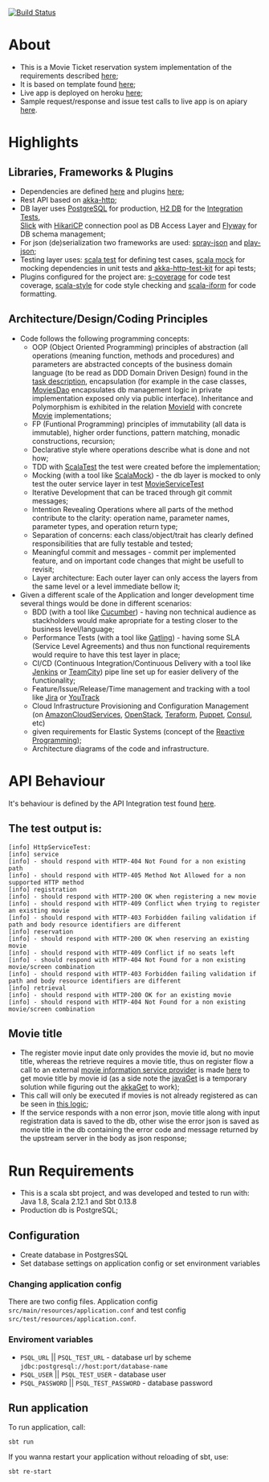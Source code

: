 [![Build Status](https://travis-ci.org/OlegEfrem/movies_rest_service.svg?branch=master)](https://travis-ci.org/OlegEfrem/movies_rest_service)

# About
* This is a Movie Ticket reservation system implementation of the requirements described [here](https://github.com/OlegEfrem/movies_rest_service/blob/master/Assignment.md);
* It is based on template found [here](https://github.com/ArchDev/akka-http-rest);
* Live app is deployed on heroku [here](https://movie-reservation.herokuapp.com/v1/movies/imdbId/tt0111161/screenId/screen_123456/);
* Sample request/response and issue test calls to live app is on apiary [here](http://docs.movieserviceapi.apiary.io). 

# Highlights
## Libraries, Frameworks & Plugins
* Dependencies are defined [here](https://github.com/OlegEfrem/movies_rest_service/blob/master/build.sbt) and 
plugins [here](https://github.com/OlegEfrem/movies_rest_service/blob/master/project/plugins.sbt);
* Rest API based on [akka-http](http://doc.akka.io/docs/akka-http/10.0.5/scala/http/introduction.html);
* DB layer uses [PostgreSQL](https://www.postgresql.org/) for production, [H2 DB](http://www.h2database.com/html/main.html) for the 
[Integration Tests](https://github.com/OlegEfrem/movies_rest_service/blob/master/src/test/scala/com/oef/movies/IntegrationSpec.scala),  
[Slick](http://slick.lightbend.com/) with [HikariCP](https://github.com/brettwooldridge/HikariCP) connection pool as DB Access Layer and
[Flyway](https://flywaydb.org/) for DB schema management;
* For json (de)serialization two frameworks are used: [spray-json](https://github.com/spray/spray-json) and [play-json](https://www.playframework.com/documentation/2.5.x/ScalaJson);
* Testing layer uses: [scala test](http://www.scalatest.org/) for defining test cases, [scala mock](http://scalamock.org/) for mocking dependencies in unit tests and 
[akka-http-test-kit](http://doc.akka.io/docs/akka-http/10.0.5/scala/http/routing-dsl/testkit.html) for api tests;
* Plugins configured for the project are: [s-coverage](https://github.com/scoverage/sbt-scoverage) for code test coverage, [scala-style](http://www.scalastyle.org/) for code style checking and
[scala-iform](https://github.com/scala-ide/scalariform) for code formatting.

## Architecture/Design/Coding Principles
* Code follows the following programming concepts: 
  * OOP (Object Oriented Programming) principles of abstraction (all operations (meaning function, methods and procedures) and parameters are abstracted concepts of the business domain language (to be read as DDD Domain Driven Design) 
  found in the [task description](https://github.com/OlegEfrem/movies_rest_service/blob/master/Assignment.md), encapsulation (for example in the case classes, 
  [MoviesDao](https://github.com/OlegEfrem/movies_rest_service/blob/master/src/main/scala/com/oef/movies/services/dao/Movies.scala) encapsulates db management logic in private implementation exposed only via public interface).
  Inheritance and Polymorphism is exhibited in the relation [MovieId](https://github.com/OlegEfrem/movies_rest_service/blob/master/src/main/scala/com/oef/movies/models/Movie.scala#L3) with 
  concrete [Movie](https://github.com/OlegEfrem/movies_rest_service/blob/master/src/main/scala/com/oef/movies/models/Movie.scala#L8) implementations;
  * FP (Funtional Programming) principles of immutability (all data is immutable), higher order functions, pattern matching, monadic constructions, recursion;
  * Declarative style where operations describe what is done and not how;
  * TDD with [ScalaTest](http://www.scalatest.org/) the test were created before the implementation;
  * Mocking (with a tool like [ScalaMock](http://scalamock.org/)) - the db layer is mocked to only test the outer service layer in
  test [MovieServiceTest](https://github.com/OlegEfrem/movies_rest_service/blob/master/src/test/scala/com/oef/movies/services/MovieServiceTest.scala#L54) 
  * Iterative Development that can be traced through git commit messages;
  * Intention Revealing Operations where all parts of the method contribute to the clarity: operation name, parameter names, parameter types, and operation return type;
  * Separation of concerns: each class/object/trait has clearly defined responsibilities that are fully testable and tested;
  * Meaningful commit and messages - commit per implemented feature, and on important code changes that might be usefull to revisit;
  * Layer architecture: Each outer layer can only access the layers from the same level or a level immediate bellow it; 
* Given a different scale of the Application and longer development time several things would be done in different scenarios: 
  * BDD (with a tool like [Cucumber](https://cucumber.io/)) - having non technical audience as stackholders would make apropriate for a testing closer to the business level/language;
  * Performance Tests (with a tool like [Gatling](http://gatling.io/#/)) - having some SLA (Service Level Agreements) and thus non functional requirements would require to have this test layer in place;
  * CI/CD (Continuous Integration/Continuous Delivery with a tool like [Jenkins](https://jenkins.io/) or [TeamCity](https://www.jetbrains.com/teamcity/)) pipe line set up for easier delivery of the functionality;
  * Feature/Issue/Release/Time management and tracking with a tool like [Jira](https://www.atlassian.com/software/jira) or [YouTrack](https://www.jetbrains.com/youtrack/)
  * Cloud Infrastructure Provisioning and Configuration Management (on [AmazonCloudServices](https://aws.amazon.com/), [OpenStack](https://www.openstack.org/), 
  [Teraform](https://www.terraform.io/), [Puppet](https://puppet.com/), [Consul](https://www.consul.io/), etc)
  * given requirements for Elastic Systems (concept of the [Reactive Programming](http://www.reactivemanifesto.org/));
  * Architecture diagrams of the code and infrastructure.

# API Behaviour
It's behaviour is defined by the API Integration test found [here](https://github.com/OlegEfrem/movies_rest_service/blob/master/src/test/scala/com/oef/movies/http/HttpServiceTest.scala).
## The test output is: 
```aidl
[info] HttpServiceTest:
[info] service
[info] - should respond with HTTP-404 Not Found for a non existing path
[info] - should respond with HTTP-405 Method Not Allowed for a non supported HTTP method
[info] registration
[info] - should respond with HTTP-200 OK when registering a new movie
[info] - should respond with HTTP-409 Conflict when trying to register an existing movie
[info] - should respond with HTTP-403 Forbidden failing validation if path and body resource identifiers are different
[info] reservation
[info] - should respond with HTTP-200 OK when reserving an existing movie
[info] - should respond with HTTP-409 Conflict if no seats left
[info] - should respond with HTTP-404 Not Found for a non existing movie/screen combination
[info] - should respond with HTTP-403 Forbidden failing validation if path and body resource identifiers are different
[info] retrieval
[info] - should respond with HTTP-200 OK for an existing movie
[info] - should respond with HTTP-404 Not Found for a non existing movie/screen combination
```
## Movie title
* The register movie input date only provides the movie id, but no movie title, whereas the retrieve requires a movie title, thus on register flow a call to an external [movie information service provider](http://www.myapifilms.com/index.do)
is made [here](https://github.com/OlegEfrem/movies_rest_service/blob/master/src/main/scala/com/oef/movies/services/external/ImdbService.scala) to get movie title by movie id 
(as a side note the [javaGet](https://github.com/OlegEfrem/movies_rest_service/blob/master/src/main/scala/com/oef/movies/services/external/ImdbService.scala#L33) is a temporary solution while 
figuring out the [akkaGet](https://github.com/OlegEfrem/movies_rest_service/blob/master/src/main/scala/com/oef/movies/services/external/ImdbService.scala#L50) to work);
* This call will only be executed if movies is not already registered as can be seen in [this logic](https://github.com/OlegEfrem/movies_rest_service/blob/master/src/main/scala/com/oef/movies/services/MovieService.scala#L36);
* If the service responds with a non error json, movie title along with input registration data is saved to the db, other wise the error json is saved as movie title in the db containing the error code and message returned by the 
upstream server in the body as json response;

# Run Requirements
* This is a scala sbt project, and was developed and tested to run with: Java 1.8, Scala 2.12.1 and Sbt 0.13.8
* Production db is PostgreSQL;

## Configuration
* Create database in PostgresSQL 
* Set database settings on application config or set environment variables

### Changing application config
There are two config files. Application config `src/main/resources/application.conf` and test config `src/test/resources/application.conf`.

### Enviroment variables
- `PSQL_URL` || `PSQL_TEST_URL` - database url by scheme `jdbc:postgresql://host:port/database-name`
- `PSQL_USER` || `PSQL_TEST_USER` - database user
- `PSQL_PASSWORD` || `PSQL_TEST_PASSWORD` - database password

## Run application
To run application, call:
```
sbt run
```
If you wanna restart your application without reloading of sbt, use:
```
sbt re-start
```

